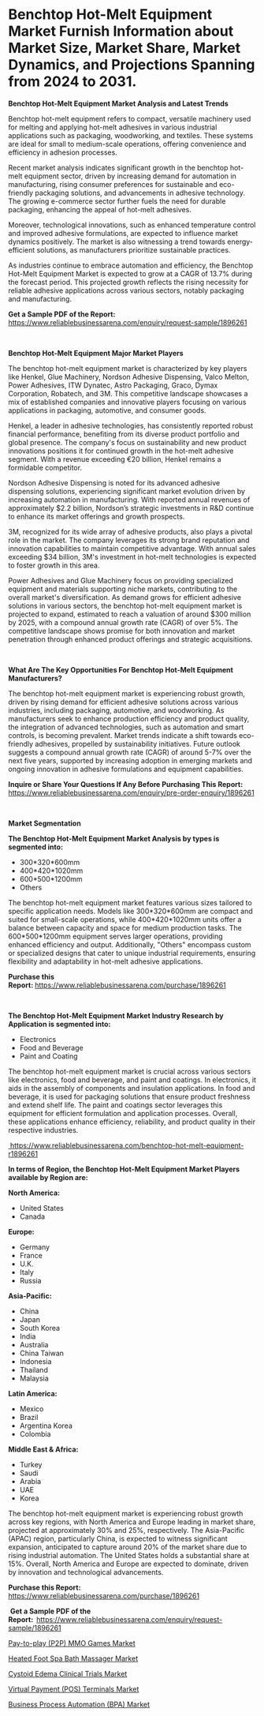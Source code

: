 <p><h1>Benchtop Hot-Melt Equipment Market Furnish Information about Market Size, Market Share, Market Dynamics, and Projections Spanning from 2024 to 2031.</h1></p><p><strong>Benchtop Hot-Melt Equipment Market Analysis and Latest Trends</strong></p>
<p><p>Benchtop hot-melt equipment refers to compact, versatile machinery used for melting and applying hot-melt adhesives in various industrial applications such as packaging, woodworking, and textiles. These systems are ideal for small to medium-scale operations, offering convenience and efficiency in adhesion processes. </p><p>Recent market analysis indicates significant growth in the benchtop hot-melt equipment sector, driven by increasing demand for automation in manufacturing, rising consumer preferences for sustainable and eco-friendly packaging solutions, and advancements in adhesive technology. The growing e-commerce sector further fuels the need for durable packaging, enhancing the appeal of hot-melt adhesives.</p><p>Moreover, technological innovations, such as enhanced temperature control and improved adhesive formulations, are expected to influence market dynamics positively. The market is also witnessing a trend towards energy-efficient solutions, as manufacturers prioritize sustainable practices.</p><p>As industries continue to embrace automation and efficiency, the Benchtop Hot-Melt Equipment Market is expected to grow at a CAGR of 13.7% during the forecast period. This projected growth reflects the rising necessity for reliable adhesive applications across various sectors, notably packaging and manufacturing.</p></p>
<p><strong>Get a Sample PDF of the Report:&nbsp;</strong> <a href="https://www.reliablebusinessarena.com/enquiry/request-sample/1896261?utm_campaign=1726&utm_medium=2&utm_source=Github&utm_content=ia&utm_term=24102024&utm_id=benchtop-hot-melt-equipment">https://www.reliablebusinessarena.com/enquiry/request-sample/1896261</a></p>
<p>&nbsp;</p>
<p><strong>Benchtop Hot-Melt Equipment Major Market Players</strong></p>
<p><p>The benchtop hot-melt equipment market is characterized by key players like Henkel, Glue Machinery, Nordson Adhesive Dispensing, Valco Melton, Power Adhesives, ITW Dynatec, Astro Packaging, Graco, Dymax Corporation, Robatech, and 3M. This competitive landscape showcases a mix of established companies and innovative players focusing on various applications in packaging, automotive, and consumer goods.</p><p>Henkel, a leader in adhesive technologies, has consistently reported robust financial performance, benefiting from its diverse product portfolio and global presence. The company's focus on sustainability and new product innovations positions it for continued growth in the hot-melt adhesive segment. With a revenue exceeding €20 billion, Henkel remains a formidable competitor.</p><p>Nordson Adhesive Dispensing is noted for its advanced adhesive dispensing solutions, experiencing significant market evolution driven by increasing automation in manufacturing. With reported annual revenues of approximately $2.2 billion, Nordson’s strategic investments in R&D continue to enhance its market offerings and growth prospects.</p><p>3M, recognized for its wide array of adhesive products, also plays a pivotal role in the market. The company leverages its strong brand reputation and innovation capabilities to maintain competitive advantage. With annual sales exceeding $34 billion, 3M's investment in hot-melt technologies is expected to foster growth in this area.</p><p>Power Adhesives and Glue Machinery focus on providing specialized equipment and materials supporting niche markets, contributing to the overall market's diversification. As demand grows for efficient adhesive solutions in various sectors, the benchtop hot-melt equipment market is projected to expand, estimated to reach a valuation of around $300 million by 2025, with a compound annual growth rate (CAGR) of over 5%. The competitive landscape shows promise for both innovation and market penetration through enhanced product offerings and strategic acquisitions.</p></p>
<p>&nbsp;</p>
<p><strong>What Are The Key Opportunities For Benchtop Hot-Melt Equipment Manufacturers?</strong></p>
<p><p>The benchtop hot-melt equipment market is experiencing robust growth, driven by rising demand for efficient adhesive solutions across various industries, including packaging, automotive, and woodworking. As manufacturers seek to enhance production efficiency and product quality, the integration of advanced technologies, such as automation and smart controls, is becoming prevalent. Market trends indicate a shift towards eco-friendly adhesives, propelled by sustainability initiatives. Future outlook suggests a compound annual growth rate (CAGR) of around 5-7% over the next five years, supported by increasing adoption in emerging markets and ongoing innovation in adhesive formulations and equipment capabilities.</p></p>
<p><strong>Inquire or Share Your Questions If Any Before Purchasing This Report:</strong> <a href="https://www.reliablebusinessarena.com/enquiry/pre-order-enquiry/1896261?utm_campaign=1726&utm_medium=2&utm_source=Github&utm_content=ia&utm_term=24102024&utm_id=benchtop-hot-melt-equipment">https://www.reliablebusinessarena.com/enquiry/pre-order-enquiry/1896261</a></p>
<p>&nbsp;</p>
<p><strong>Market Segmentation</strong></p>
<p><strong>The Benchtop Hot-Melt Equipment Market Analysis by types is segmented into:</strong></p>
<p><ul><li>300*320*600mm</li><li>400*420*1020mm</li><li>600*500*1200mm</li><li>Others</li></ul></p>
<p><p>The benchtop hot-melt equipment market features various sizes tailored to specific application needs. Models like 300*320*600mm are compact and suited for small-scale operations, while 400*420*1020mm units offer a balance between capacity and space for medium production tasks. The 600*500*1200mm equipment serves larger operations, providing enhanced efficiency and output. Additionally, "Others" encompass custom or specialized designs that cater to unique industrial requirements, ensuring flexibility and adaptability in hot-melt adhesive applications.</p></p>
<p><strong>Purchase this Report:&nbsp;</strong><a href="https://www.reliablebusinessarena.com/purchase/1896261?utm_campaign=1726&utm_medium=2&utm_source=Github&utm_content=ia&utm_term=24102024&utm_id=benchtop-hot-melt-equipment">https://www.reliablebusinessarena.com/purchase/1896261</a></p>
<p>&nbsp;</p>
<p><strong>The Benchtop Hot-Melt Equipment Market Industry Research by Application is segmented into:</strong></p>
<p><ul><li>Electronics</li><li>Food and Beverage</li><li>Paint and Coating</li></ul></p>
<p><p>The benchtop hot-melt equipment market is crucial across various sectors like electronics, food and beverage, and paint and coatings. In electronics, it aids in the assembly of components and insulation applications. In food and beverage, it is used for packaging solutions that ensure product freshness and extend shelf life. The paint and coatings sector leverages this equipment for efficient formulation and application processes. Overall, these applications enhance efficiency, reliability, and product quality in their respective industries.</p></p>
<p><a href="https://www.reliablebusinessarena.com/benchtop-hot-melt-equipment-r1896261?utm_campaign=1726&utm_medium=2&utm_source=Github&utm_content=ia&utm_term=24102024&utm_id=benchtop-hot-melt-equipment">&nbsp;https://www.reliablebusinessarena.com/benchtop-hot-melt-equipment-r1896261</a></p>
<p><strong>In terms of Region, the Benchtop Hot-Melt Equipment Market Players available by Region are:</strong></p>
<p>
    <p> <strong> North America: </strong>
        <ul>
            <li>United States</li>
            <li>Canada</li>
        </ul>
        </p> 
    <p> <strong> Europe: </strong>
        <ul>
            <li>Germany</li>
            <li>France</li>
            <li>U.K.</li>
            <li>Italy</li>
            <li>Russia</li>
        </ul>
        </p> 
    <p> <strong> Asia-Pacific: </strong>
        <ul>
            <li>China</li>
            <li>Japan</li>
            <li>South Korea</li>
            <li>India</li>
            <li>Australia</li>
            <li>China Taiwan</li>
            <li>Indonesia</li>
            <li>Thailand</li>
            <li>Malaysia</li>
        </ul>
        </p> 
    <p> <strong> Latin America: </strong>
        <ul>
            <li>Mexico</li>
            <li>Brazil</li>
            <li>Argentina Korea</li>
            <li>Colombia</li>
        </ul>
        </p> 
    <p> <strong> Middle East & Africa: </strong>
        <ul>
            <li>Turkey</li>
            <li>Saudi</li>
            <li>Arabia</li>
            <li>UAE</li>
            <li>Korea</li>
        </ul>
    </p>
    </p>
<p><p>The benchtop hot-melt equipment market is experiencing robust growth across key regions, with North America and Europe leading in market share, projected at approximately 30% and 25%, respectively. The Asia-Pacific (APAC) region, particularly China, is expected to witness significant expansion, anticipated to capture around 20% of the market share due to rising industrial automation. The United States holds a substantial share at 15%. Overall, North America and Europe are expected to dominate, driven by innovation and technological advancements.</p></p>
<p><strong>Purchase this Report: </strong><a href="https://www.reliablebusinessarena.com/purchase/1896261?utm_campaign=1726&utm_medium=2&utm_source=Github&utm_content=ia&utm_term=24102024&utm_id=benchtop-hot-melt-equipment">https://www.reliablebusinessarena.com/purchase/1896261</a></p>
<p>&nbsp;<strong>Get a Sample PDF of the Report:&nbsp;&nbsp;</strong><a href="https://www.reliablebusinessarena.com/enquiry/request-sample/1896261?utm_campaign=1726&utm_medium=2&utm_source=Github&utm_content=ia&utm_term=24102024&utm_id=benchtop-hot-melt-equipment">https://www.reliablebusinessarena.com/enquiry/request-sample/1896261</a></p>
<p><strong></strong></p>
<p><p><a href="https://www.linkedin.com/pulse/consumer-behavior-shifts-pay-to-play-p2p-mmo-games-market-demand-mdpcc?utm_campaign=1726&utm_medium=2&utm_source=Github&utm_content=ia&utm_term=24102024&utm_id=benchtop-hot-melt-equipment">Pay-to-play (P2P) MMO Games Market</a></p><p><a href="https://github.com/abbislposival/Market-Research-Report-List-1/blob/main/heated-foot-spa-bath-massager-market.md?utm_campaign=1726&utm_medium=2&utm_source=Github&utm_content=ia&utm_term=24102024&utm_id=benchtop-hot-melt-equipment">Heated Foot Spa Bath Massager Market</a></p><p><a href="https://www.linkedin.com/pulse/unveiling-market-trends-global-cystoid-edema-clinical-trials-uyx6f?utm_campaign=1726&utm_medium=2&utm_source=Github&utm_content=ia&utm_term=24102024&utm_id=benchtop-hot-melt-equipment">Cystoid Edema Clinical Trials Market</a></p><p><a href="https://www.linkedin.com/pulse/pulse-virtual-payment-pos-terminals-rhythms-change-market-resonance-wncyc?utm_campaign=1726&utm_medium=2&utm_source=Github&utm_content=ia&utm_term=24102024&utm_id=benchtop-hot-melt-equipment">Virtual Payment (POS) Terminals Market</a></p><p><a href="https://www.linkedin.com/pulse/business-process-automation-bpa-industry-insights-report-analyzing-tnpbc?utm_campaign=1726&utm_medium=2&utm_source=Github&utm_content=ia&utm_term=24102024&utm_id=benchtop-hot-melt-equipment">Business Process Automation (BPA) Market</a></p></p>